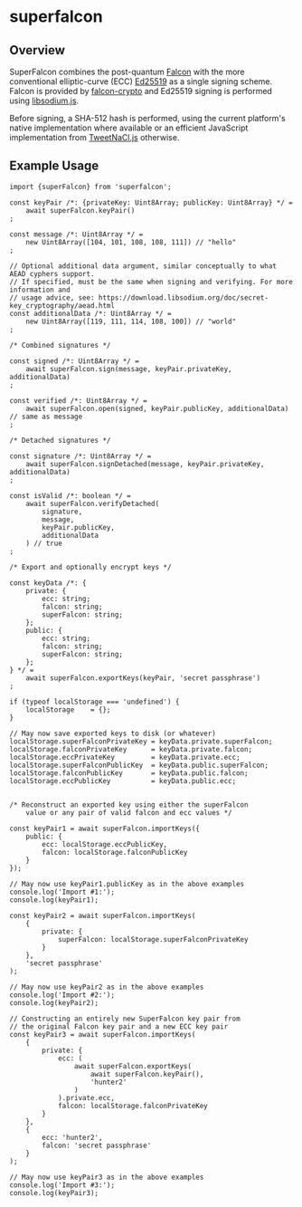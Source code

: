 # superfalcon

## Overview

SuperFalcon combines the post-quantum [Falcon](https://falcon-sign.info) with the more conventional
elliptic-curve (ECC) [Ed25519](https://ed25519.cr.yp.to) as a single signing scheme. Falcon is
provided by [falcon-crypto](https://github.com/cyph/pqcrypto.js/tree/master/packages/falcon-crypto)
and Ed25519 signing is performed using [libsodium.js](https://github.com/jedisct1/libsodium.js).

Before signing, a SHA-512 hash is performed, using the current platform's native implementation
where available or an efficient JavaScript implementation from
[TweetNaCl.js](https://github.com/dchest/tweetnacl-js) otherwise.

## Example Usage

	import {superFalcon} from 'superfalcon';

	const keyPair /*: {privateKey: Uint8Array; publicKey: Uint8Array} */ =
		await superFalcon.keyPair()
	;

	const message /*: Uint8Array */ =
		new Uint8Array([104, 101, 108, 108, 111]) // "hello"
	;

	// Optional additional data argument, similar conceptually to what AEAD cyphers support.
	// If specified, must be the same when signing and verifying. For more information and
	// usage advice, see: https://download.libsodium.org/doc/secret-key_cryptography/aead.html
	const additionalData /*: Uint8Array */ =
		new Uint8Array([119, 111, 114, 108, 100]) // "world"
	;

	/* Combined signatures */

	const signed /*: Uint8Array */ =
		await superFalcon.sign(message, keyPair.privateKey, additionalData)
	;

	const verified /*: Uint8Array */ =
		await superFalcon.open(signed, keyPair.publicKey, additionalData) // same as message
	;

	/* Detached signatures */

	const signature /*: Uint8Array */ =
		await superFalcon.signDetached(message, keyPair.privateKey, additionalData)
	;

	const isValid /*: boolean */ =
		await superFalcon.verifyDetached(
			signature,
			message,
			keyPair.publicKey,
			additionalData
		) // true
	;

	/* Export and optionally encrypt keys */

	const keyData /*: {
		private: {
			ecc: string;
			falcon: string;
			superFalcon: string;
		};
		public: {
			ecc: string;
			falcon: string;
			superFalcon: string;
		};
	} */ =
		await superFalcon.exportKeys(keyPair, 'secret passphrase')
	;

	if (typeof localStorage === 'undefined') {
		localStorage	= {};
	}

	// May now save exported keys to disk (or whatever)
	localStorage.superFalconPrivateKey = keyData.private.superFalcon;
	localStorage.falconPrivateKey      = keyData.private.falcon;
	localStorage.eccPrivateKey         = keyData.private.ecc;
	localStorage.superFalconPublicKey  = keyData.public.superFalcon;
	localStorage.falconPublicKey       = keyData.public.falcon;
	localStorage.eccPublicKey          = keyData.public.ecc;


	/* Reconstruct an exported key using either the superFalcon
		value or any pair of valid falcon and ecc values */

	const keyPair1 = await superFalcon.importKeys({
		public: {
			ecc: localStorage.eccPublicKey,
			falcon: localStorage.falconPublicKey
		}
	});

	// May now use keyPair1.publicKey as in the above examples
	console.log('Import #1:');
	console.log(keyPair1);

	const keyPair2 = await superFalcon.importKeys(
		{
			private: {
				superFalcon: localStorage.superFalconPrivateKey
			}
		},
		'secret passphrase'
	);

	// May now use keyPair2 as in the above examples
	console.log('Import #2:');
	console.log(keyPair2);

	// Constructing an entirely new SuperFalcon key pair from
	// the original Falcon key pair and a new ECC key pair
	const keyPair3 = await superFalcon.importKeys(
		{
			private: {
				ecc: (
					await superFalcon.exportKeys(
						await superFalcon.keyPair(),
						'hunter2'
					)
				).private.ecc,
				falcon: localStorage.falconPrivateKey
			}
		},
		{
			ecc: 'hunter2',
			falcon: 'secret passphrase'
		}
	);

	// May now use keyPair3 as in the above examples
	console.log('Import #3:');
	console.log(keyPair3);
